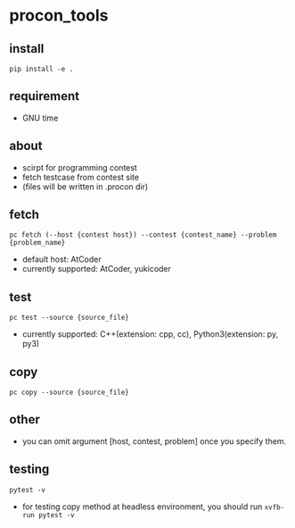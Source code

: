 # procon\_tools
## install
```
pip install -e .
```

## requirement
 - GNU time

## about
 - scirpt for programming contest
 - fetch testcase from contest site
 - (files will be written in .procon dir)

## fetch
```
pc fetch (--host {contest host}) --contest {contest_name} --problem {problem_name}
```
 - default host: AtCoder
 - currently supported: AtCoder, yukicoder

## test
```
pc test --source {source_file}
```
 - currently supported: C++(extension: cpp, cc), Python3(extension: py, py3)

## copy
```
pc copy --source {source_file}
```

## other
 - you can omit argument [host, contest, problem] once you specify them.

## testing
```
pytest -v
```
- for testing copy method at headless environment, you should run `xvfb-run pytest -v`
